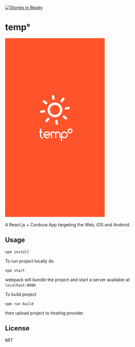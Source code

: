 [![Stories in Ready](https://badge.waffle.io/r3dm/temp.png?label=ready&title=Ready)](https://waffle.io/r3dm/temp)

# temp°
![Gif demo](TempDemo.gif)

A React.js + Cordova App targeting the Web, iOS and Android.

## Usage

    npm install

To run project locally do

    npm start

webpack will bundle the project and start a server available at `localhost:8080`

To build project

    npm run build

then upload project to hosting provider

## License

MIT
